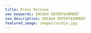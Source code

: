```yaml
---
title: Press Release
seo_keywords: ENCASH ENTERTAINMENT
seo_description: ENCASH ENTERTAINMENT
featured_image: images/studio.jpg
---
```

